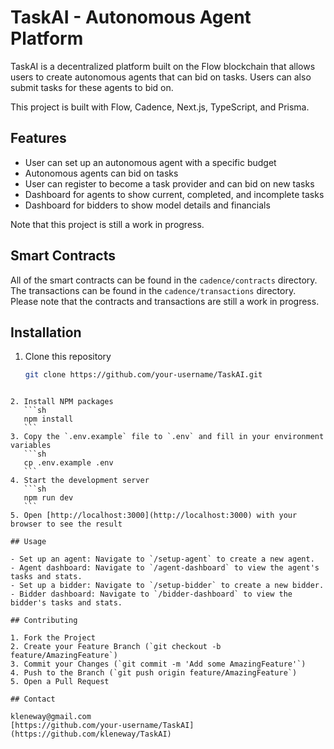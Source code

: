 # TaskAI - Autonomous Agent Platform

TaskAI is a decentralized platform built on the Flow blockchain that allows users to create autonomous agents that can bid on tasks. Users can also submit tasks for these agents to bid on.

This project is built with Flow, Cadence, Next.js, TypeScript, and Prisma.

## Features

- User can set up an autonomous agent with a specific budget
- Autonomous agents can bid on tasks
- User can register to become a task provider and can bid on new tasks
- Dashboard for agents to show current, completed, and incomplete tasks
- Dashboard for bidders to show model details and financials

Note that this project is still a work in progress.

## Smart Contracts

All of the smart contracts can be found in the `cadence/contracts` directory.
The transactions can be found in the `cadence/transactions` directory.
Please note that the contracts and transactions are still a work in progress.

## Installation

1. Clone this repository
   ```sh
   git clone https://github.com/your-username/TaskAI.git
   ```

````

2. Install NPM packages
   ```sh
   npm install
   ```
3. Copy the `.env.example` file to `.env` and fill in your environment variables
   ```sh
   cp .env.example .env
   ```
4. Start the development server
   ```sh
   npm run dev
   ```
5. Open [http://localhost:3000](http://localhost:3000) with your browser to see the result

## Usage

- Set up an agent: Navigate to `/setup-agent` to create a new agent.
- Agent dashboard: Navigate to `/agent-dashboard` to view the agent's tasks and stats.
- Set up a bidder: Navigate to `/setup-bidder` to create a new bidder.
- Bidder dashboard: Navigate to `/bidder-dashboard` to view the bidder's tasks and stats.

## Contributing

1. Fork the Project
2. Create your Feature Branch (`git checkout -b feature/AmazingFeature`)
3. Commit your Changes (`git commit -m 'Add some AmazingFeature'`)
4. Push to the Branch (`git push origin feature/AmazingFeature`)
5. Open a Pull Request

## Contact

kleneway@gmail.com
[https://github.com/your-username/TaskAI](https://github.com/kleneway/TaskAI)
````
